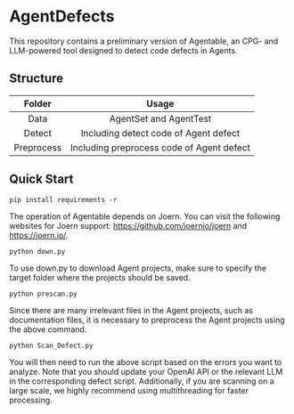 # AgentDefects
This repository contains a preliminary version of Agentable, an CPG- and LLM-powered tool designed to detect code defects in Agents.

## Structure
|         **Folder**         |                        **Usage**                        |
|:--------------------------:|:-------------------------------------------------------:|
|            Data            |         AgentSet and AgentTest        |
| Detect |  Including detect code of Agent defect  |
|  Preprocess | Including preprocess code of Agent defect |

## Quick Start
```
pip install requirements -r
```
The operation of Agentable depends on Joern. You can visit the following websites for Joern support: https://github.com/joernio/joern and https://joern.io/.

```
python down.py
```
To use down.py to download Agent projects, make sure to specify the target folder where the projects should be saved.
```
python prescan.py
```
Since there are many irrelevant files in the Agent projects, such as documentation files, it is necessary to preprocess the Agent projects using the above command.
```
python Scan_Defect.py
```
You will then need to run the above script based on the errors you want to analyze. Note that you should update your OpenAI API or the relevant LLM in the corresponding defect script. Additionally, if you are scanning on a large scale, we highly recommend using multithreading for faster processing.
